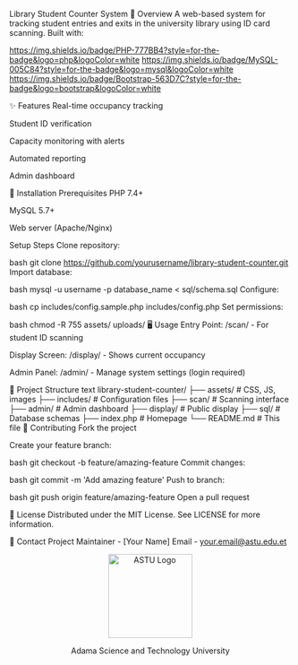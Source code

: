 Library Student Counter System
📖 Overview
A web-based system for tracking student entries and exits in the university library using ID card scanning. Built with:

https://img.shields.io/badge/PHP-777BB4?style=for-the-badge&logo=php&logoColor=white
https://img.shields.io/badge/MySQL-005C84?style=for-the-badge&logo=mysql&logoColor=white
https://img.shields.io/badge/Bootstrap-563D7C?style=for-the-badge&logo=bootstrap&logoColor=white

✨ Features
Real-time occupancy tracking

Student ID verification

Capacity monitoring with alerts

Automated reporting

Admin dashboard

🚀 Installation
Prerequisites
PHP 7.4+

MySQL 5.7+

Web server (Apache/Nginx)

Setup Steps
Clone repository:

bash
git clone https://github.com/yourusername/library-student-counter.git
Import database:

bash
mysql -u username -p database_name < sql/schema.sql
Configure:

bash
cp includes/config.sample.php includes/config.php
Set permissions:

bash
chmod -R 755 assets/ uploads/
🖥️ Usage
Entry Point: /scan/ - For student ID scanning

Display Screen: /display/ - Shows current occupancy

Admin Panel: /admin/ - Manage system settings (login required)

📂 Project Structure
text
library-student-counter/
├── assets/          # CSS, JS, images
├── includes/        # Configuration files
├── scan/            # Scanning interface
├── admin/           # Admin dashboard
├── display/         # Public display
├── sql/             # Database schemas
├── index.php        # Homepage
└── README.md        # This file
🤝 Contributing
Fork the project

Create your feature branch:

bash
git checkout -b feature/amazing-feature
Commit changes:

bash
git commit -m 'Add amazing feature'
Push to branch:

bash
git push origin feature/amazing-feature
Open a pull request

📜 License
Distributed under the MIT License. See LICENSE for more information.

📧 Contact
Project Maintainer - [Your Name]
Email - your.email@astu.edu.et

<div align="center"> <img src="assets/images/astu-logo.png" alt="ASTU Logo" width="150"> <p>Adama Science and Technology University</p> </div>
